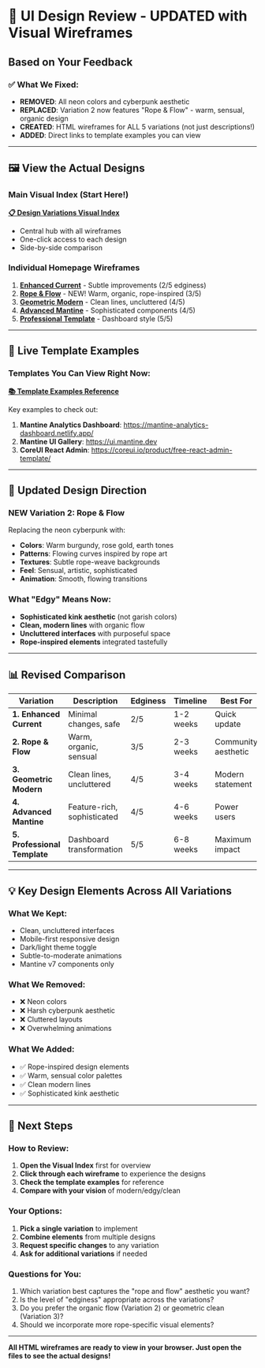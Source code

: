 # 🎨 UI Design Review - UPDATED with Visual Wireframes

## Based on Your Feedback

### ✅ What We Fixed:
- **REMOVED**: All neon colors and cyberpunk aesthetic 
- **REPLACED**: Variation 2 now features "Rope & Flow" - warm, sensual, organic design
- **CREATED**: HTML wireframes for ALL 5 variations (not just descriptions!)
- **ADDED**: Direct links to template examples you can view

---

## 🖼️ View the Actual Designs

### Main Visual Index (Start Here!)
**[📋 Design Variations Visual Index](/home/chad/repos/witchcityrope-react/docs/functional-areas/design-refresh/new-work/2025-08-20-modernization/design/design-variations-visual-index.html)**
- Central hub with all wireframes
- One-click access to each design
- Side-by-side comparison

### Individual Homepage Wireframes
1. **[Enhanced Current](/home/chad/repos/witchcityrope-react/docs/functional-areas/design-refresh/new-work/2025-08-20-modernization/design/homepage-variation-1-enhanced.html)** - Subtle improvements (2/5 edginess)
2. **[Rope & Flow](/home/chad/repos/witchcityrope-react/docs/functional-areas/design-refresh/new-work/2025-08-20-modernization/design/homepage-variation-2-rope-flow.html)** - NEW! Warm, organic, rope-inspired (3/5)
3. **[Geometric Modern](/home/chad/repos/witchcityrope-react/docs/functional-areas/design-refresh/new-work/2025-08-20-modernization/design/homepage-variation-3-geometric.html)** - Clean lines, uncluttered (4/5)
4. **[Advanced Mantine](/home/chad/repos/witchcityrope-react/docs/functional-areas/design-refresh/new-work/2025-08-20-modernization/design/homepage-variation-4-advanced.html)** - Sophisticated components (4/5)
5. **[Professional Template](/home/chad/repos/witchcityrope-react/docs/functional-areas/design-refresh/new-work/2025-08-20-modernization/design/homepage-variation-5-template.html)** - Dashboard style (5/5)

---

## 🔗 Live Template Examples

### Templates You Can View Right Now:
**[📚 Template Examples Reference](/home/chad/repos/witchcityrope-react/docs/functional-areas/design-refresh/new-work/2025-08-20-modernization/design/template-examples-reference.md)**

Key examples to check out:
1. **Mantine Analytics Dashboard**: https://mantine-analytics-dashboard.netlify.app/
2. **Mantine UI Gallery**: https://ui.mantine.dev
3. **CoreUI React Admin**: https://coreui.io/product/free-react-admin-template/

---

## 🎯 Updated Design Direction

### NEW Variation 2: Rope & Flow
Replacing the neon cyberpunk with:
- **Colors**: Warm burgundy, rose gold, earth tones
- **Patterns**: Flowing curves inspired by rope art
- **Textures**: Subtle rope-weave backgrounds
- **Feel**: Sensual, artistic, sophisticated
- **Animation**: Smooth, flowing transitions

### What "Edgy" Means Now:
- **Sophisticated kink aesthetic** (not garish colors)
- **Clean, modern lines** with organic flow
- **Uncluttered interfaces** with purposeful space
- **Rope-inspired elements** integrated tastefully

---

## 📊 Revised Comparison

| Variation | Description | Edginess | Timeline | Best For |
|-----------|-------------|----------|----------|----------|
| **1. Enhanced Current** | Minimal changes, safe | 2/5 | 1-2 weeks | Quick update |
| **2. Rope & Flow** | Warm, organic, sensual | 3/5 | 2-3 weeks | Community aesthetic |
| **3. Geometric Modern** | Clean lines, uncluttered | 4/5 | 3-4 weeks | Modern statement |
| **4. Advanced Mantine** | Feature-rich, sophisticated | 4/5 | 4-6 weeks | Power users |
| **5. Professional Template** | Dashboard transformation | 5/5 | 6-8 weeks | Maximum impact |

---

## 💡 Key Design Elements Across All Variations

### What We Kept:
- Clean, uncluttered interfaces
- Mobile-first responsive design
- Dark/light theme toggle
- Subtle-to-moderate animations
- Mantine v7 components only

### What We Removed:
- ❌ Neon colors
- ❌ Harsh cyberpunk aesthetic
- ❌ Cluttered layouts
- ❌ Overwhelming animations

### What We Added:
- ✅ Rope-inspired design elements
- ✅ Warm, sensual color palettes
- ✅ Clean modern lines
- ✅ Sophisticated kink aesthetic

---

## 🚀 Next Steps

### How to Review:
1. **Open the Visual Index** first for overview
2. **Click through each wireframe** to experience the designs
3. **Check the template examples** for reference
4. **Compare with your vision** of modern/edgy/clean

### Your Options:
1. **Pick a single variation** to implement
2. **Combine elements** from multiple designs
3. **Request specific changes** to any variation
4. **Ask for additional variations** if needed

### Questions for You:
1. Which variation best captures the "rope and flow" aesthetic you want?
2. Is the level of "edginess" appropriate across the variations?
3. Do you prefer the organic flow (Variation 2) or geometric clean (Variation 3)?
4. Should we incorporate more rope-specific visual elements?

---

**All HTML wireframes are ready to view in your browser. Just open the files to see the actual designs!**